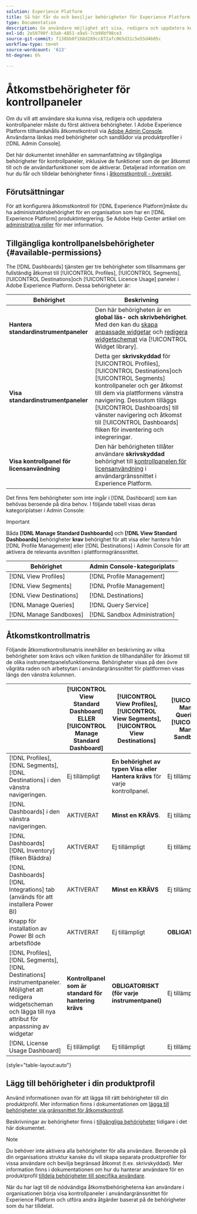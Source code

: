 ```yaml
---
solution: Experience Platform
title: Så här får du och beviljar behörigheter för Experience Platform-kontrollpaneler
type: Documentation
description: Ge användare möjlighet att visa, redigera och uppdatera kontrollpaneler i Experience Platform med Adobe Admin Console.
exl-id: 2e50790f-b3ab-4851-a9a5-7cb98bf98ce3
source-git-commit: f138bb0f1b8d289cc872afc065d31c5e55d4b05c
workflow-type: tm+mt
source-wordcount: '613'
ht-degree: 6%

---
```


# Åtkomstbehörigheter för kontrollpaneler

Om du vill att användare ska kunna visa, redigera och uppdatera kontrollpaneler måste du först aktivera behörigheter. I Adobe Experience Platform tillhandahålls åtkomstkontroll via [Adobe Admin Console](https://adminconsole.adobe.com/). Användarna länkas med behörigheter och sandlådor via produktprofiler i [!DNL Admin Console].

Det här dokumentet innehåller en sammanfattning av tillgängliga behörigheter för kontrollpaneler, inklusive de funktioner som de ger åtkomst till och de användarfunktioner som de aktiverar. Detaljerad information om hur du får och tilldelar behörigheter finns i [åtkomstkontroll - översikt](../access-control/home.md).

## Förutsättningar

För att konfigurera åtkomstkontroll för [!DNL Experience Platform]måste du ha administratörsbehörighet för en organisation som har en [!DNL Experience Platform] produktintegrering. Se Adobe Help Center artikel om [administrativa roller](https://helpx.adobe.com/enterprise/using/admin-roles.html) för mer information.

## Tillgängliga kontrollpanelsbehörigheter {#available-permissions}

The [!DNL Dashboards] tjänsten ger tre behörigheter som tillsammans ger fullständig åtkomst till [!UICONTROL Profiles], [!UICONTROL Segments], [!UICONTROL Destinations]och [!UICONTROL Licence Usage] paneler i Adobe Experience Platform. Dessa behörigheter är:

| Behörighet | Beskrivning |
|---|---|
| **Hantera standardinstrumentpaneler** | Den här behörigheten är en **global läs- och skrivbehörighet**. Med den kan du [skapa anpassade widgetar](./customize/custom-widgets.md) och [redigera widgetschemat](./customize/edit-schema.md) via [!UICONTROL Widget library]. |
| **Visa standardinstrumentpaneler** | Detta ger **skrivskyddad** för [!UICONTROL Profiles], [!UICONTROL Destinations]och [!UICONTROL Segments] kontrollpaneler och ger åtkomst till dem via plattformens vänstra navigering. Dessutom tilläggs [!UICONTROL Dashboards] till vänster navigering och åtkomst till [!UICONTROL Dashboards] fliken för inventering och integreringar. |
| **Visa kontrollpanel för licensanvändning** | Den här behörigheten tillåter användare **skrivskyddad** behörighet till [kontrollpanelen för licensanvändning](./guides/license-usage.md) i användargränssnittet i Experience Platform. |

Det finns fem behörigheter som inte ingår i [!DNL Dashboard] som kan behövas beroende på dina behov. I följande tabell visas deras kategoriplatser i Admin Console:

>[!IMPORTANT]
>
>Båda **[!DNL Manage Standard Dashboards]** och **[!DNL View Standard Dashboards]** behörigheter **krav** behörighet för att visa eller hantera från [!DNL Profile Management] eller [!DNL Destinations] i Admin Console för att aktivera de relevanta avsnitten i plattformsgränssnittet.

| Behörighet | Admin Console-kategoriplats |
|---|---|
| [!DNL View Profiles] | [!DNL Profile Management] |
| [!DNL View Segments] | [!DNL Profile Management] |
| [!DNL View Destinations] | [!DNL Destinations] |
| [!DNL Manage Queries] | [!DNL Query Service] |
| [!DNL Manage Sandboxes] | [!DNL Sandbox Administration] |

## Åtkomstkontrollmatris

Följande åtkomstkontrollsmatris innehåller en beskrivning av vilka behörigheter som krävs och vilken funktion de tillhandahåller för åtkomst till de olika instrumentpanelsfunktionerna. Behörigheter visas på den övre vågräta raden och arbetsytan i användargränssnittet för plattformen visas längs den vänstra kolumnen.

|  | [!UICONTROL View Standard Dashboard] ELLER [!UICONTROL Manage Standard Dashboard] | [!UICONTROL View Profiles],<br/>[!UICONTROL View Segments],<br/> [!UICONTROL View Destinations] | [!UICONTROL Manage Queries] &amp; [!UICONTROL Manage Sandboxes] | [!UICONTROL View License Usage Dashboard] |
|---|---|---|---|---|
| [!DNL Profiles],<br/>[!DNL Segments],<br/>[!DNL Destinations] i den vänstra navigeringen. | Ej tillämpligt | **En behörighet av typen Visa eller Hantera krävs** för varje kontrollpanel. | Ej tillämpligt | Ej tillämpligt |
| [!DNL Dashboards] i den vänstra navigeringen. | AKTIVERAT | **Minst en KRÄVS**. | Ej tillämpligt | Ej tillämpligt |
| [!DNL Dashboards] [!DNL Inventory] <br/>(fliken Bläddra) | AKTIVERAT | Ej tillämpligt | Ej tillämpligt | Ej tillämpligt |
| [!DNL Dashboards] [!DNL Integrations] tab <br/>(används för att installera Power BI) | AKTIVERAT | **Minst en KRÄVS** | Ej tillämpligt | Ej tillämpligt |
| Knapp för installation av Power BI och arbetsflöde | AKTIVERAT | Ej tillämpligt | **OBLIGATORISKT** | Ej tillämpligt |
| [!DNL Profiles],<br/>[!DNL Segments],<br/>[!DNL Destinations] instrumentpaneler.<br/>Möjlighet att redigera widgetscheman och lägga till nya attribut för anpassning av widgetar | **Kontrollpanel som är standard för hantering krävs** | **OBLIGATORISKT (för varje instrumentpanel)** | Ej tillämpligt | Ej tillämpligt |
| [!DNL License Usage Dashboard] | Ej tillämpligt | Ej tillämpligt | Ej tillämpligt | AKTIVERAT |

{style=&quot;table-layout:auto&quot;}

## Lägg till behörigheter i din produktprofil

Använd informationen ovan för att lägga till rätt behörigheter till din produktprofil. Mer information finns i dokumentationen om [lägga till behörigheter via gränssnittet för åtkomstkontroll](../access-control/ui/permissions.md).

Beskrivningar av behörigheter finns i [tillgängliga behörigheter](#available-permissions) tidigare i det här dokumentet.

>[!NOTE]
>
>Du behöver inte aktivera alla behörigheter för alla användare. Beroende på din organisations struktur kanske du vill skapa separata produktprofiler för vissa användare och bevilja begränsad åtkomst (t.ex. skrivskyddad). Mer information finns i dokumentationen om hur du hanterar användare för en produktprofil [tilldela behörigheter till specifika användare](../access-control/ui/users.md).

När du har lagt till de nödvändiga åtkomstbehörigheterna kan användare i organisationen börja visa kontrollpaneler i användargränssnittet för Experience Platform och utföra andra åtgärder baserat på de behörigheter som du har tilldelat.
